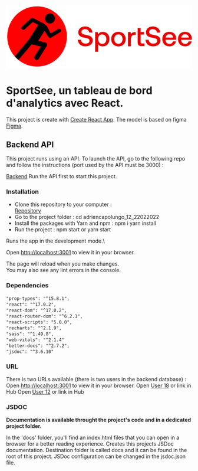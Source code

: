 ![alt text](https://github.com/acapolungo/adriencapolungo_12_22022022/blob/route/public/images/Sportsee-logo.png)

# SportSee, un tableau de bord d'analytics avec React.

This project is create with [Create React App](https://github.com/facebook/create-react-app).
The model is based on figma [Figma](https://www.figma.com/file/BMomGVZqLZb811mDMShpLu/UI-design-Sportify-FR?node-id=1%3A2).

## Backend API

This project runs using an API. To launch the API, go to the following repo and follow the instructions (port used by the API must be 3000) :

[Backend](https://github.com/Alphasud/P9-front-end-dashboard)
Run the API first to start this project.

### Installation

* Clone this repository to your computer :  
[Repository](https://github.com/acapolungo/adriencapolungo_12_22022022)
* Go to the project folder : cd adriencapolungo_12_22022022
* Install the packages with Yarn and npm : npm i yarn install
* Run the project : npm start or yarn start

Runs the app in the development mode.\

Open [http://localhost:3001](http://localhost:3001) to view it in your browser.

The page will reload when you make changes.\
You may also see any lint errors in the console.

### Dependencies

    "prop-types": "^15.8.1",
    "react": "^17.0.2",
    "react-dom": "^17.0.2",
    "react-router-dom": "^6.2.1",
    "react-scripts": "5.0.0",
    "recharts": "^2.1.9",
    "sass": "^1.49.8",
    "web-vitals": "^2.1.4"
    "better-docs": "^2.7.2",
    "jsdoc": "^3.6.10"

### URL

There is two URLs available (there is two users in the backend database) :
    Open [http://localhost:3001](http://localhost:3001) to view it in your browser.
    Open [User 18](http://localhost:3001/18) or link in Hub
    Open [User 12](http://localhost:3001/12) or link in Hub

### JSDOC

**Documentation is available throught the project's code and in a dedicated project folder.**

In the 'docs' folder, you'll find an index.html files that you can open in a browser for a better reading experience.
Creates this projects JSDoc documentation. Destination folder is called docs and it can be found in the root of this project.
JSDoc configuration can be changed in the jsdoc.json file.

